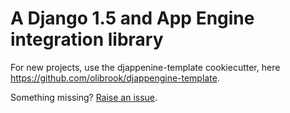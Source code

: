 # A Django 1.5 and App Engine integration library

For new projects, use the djappenine-template cookiecutter, here https://github.com/olibrook/djappengine-template.

Something missing? [Raise an issue](https://github.com/olibrook/djappengine/issues?state=open).
